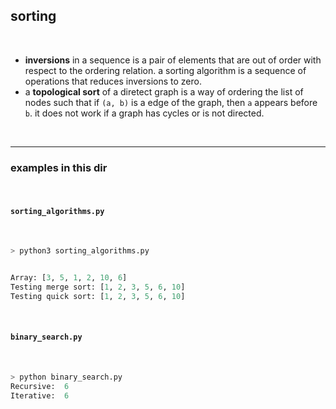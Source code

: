 ## sorting 

<br>

* **inversions** in a sequence is a pair of elements that are out of order with respect to the ordering relation. a sorting algorithm is a sequence of operations that reduces inversions to zero.
* a **topological sort** of a diretect graph is a way of ordering the list of nodes such that if `(a, b)` is a edge of the graph, then `a` appears before `b`. it does not work if a graph has cycles or is not directed.


<br>

----

### examples in this dir

<br>

#### `sorting_algorithms.py`

<br>

```python
> python3 sorting_algorithms.py


Array: [3, 5, 1, 2, 10, 6]
Testing merge sort: [1, 2, 3, 5, 6, 10]
Testing quick sort: [1, 2, 3, 5, 6, 10]
```

<br>

#### `binary_search.py`

<br>

```python
> python binary_search.py
Recursive:  6
Iterative:  6
```

